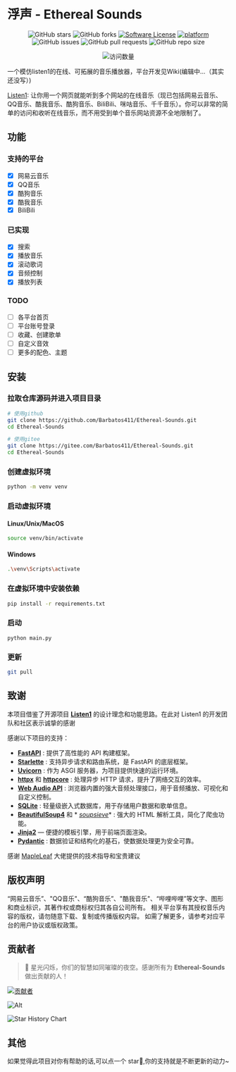 # 浮声 - Ethereal Sounds

<div align="center">

![GitHub stars](https://img.shields.io/github/stars/Barbatos411/Ethereal-Sounds?style=social)
![GitHub forks](https://img.shields.io/github/forks/Barbatos411/Ethereal-Sounds?style=social)
[![Software License](https://img.shields.io/badge/license-MIT-brightgreen.svg)](LICENSE)
[![platform](https://img.shields.io/badge/python-3.10-green.svg)]()
![GitHub issues](https://img.shields.io/github/issues/Barbatos411/Ethereal-Sounds)
![GitHub pull requests](https://img.shields.io/github/issues-pr/Barbatos411/Ethereal-Sounds)
![GitHub repo size](https://img.shields.io/github/repo-size/Barbatos411/Ethereal-Sounds)

<img src="https://count.getloli.com/@Ethereal-Sounds?name=Ethereal-Sounds&theme=random&padding=7&offset=0&align=top&scale=1&pixelated=1&darkmode=auto" alt="访问数量"/>

</div>

一个模仿listen1的在线、可拓展的音乐播放器，平台开发见Wiki(编辑中...（其实还没写）)

[Listen1](https://github.com/listen1/listen1):
让你用一个网页就能听到多个网站的在线音乐（现已包括网易云音乐、QQ音乐、酷我音乐、酷狗音乐、BiliBili、咪咕音乐、千千音乐）。你可以非常的简单的访问和收听在线音乐，而不用受到单个音乐网站资源不全地限制了。

## 功能

### 支持的平台

- [x] 网易云音乐
- [x] QQ音乐
- [x] 酷狗音乐
- [x] 酷我音乐
- [x] BiliBili

### 已实现

- [x] 搜索
- [x] 播放音乐
- [x] 滚动歌词
- [x] 音频控制
- [x] 播放列表

### TODO

- [ ] 各平台首页
- [ ] 平台账号登录
- [ ] 收藏、创建歌单
- [ ] 自定义音效
- [ ] 更多的配色、主题

## 安装

### 拉取仓库源码并进入项目目录

```bash
# 使用github
git clone https://github.com/Barbatos411/Ethereal-Sounds.git
cd Ethereal-Sounds

# 使用gitee
git clone https://gitee.com/Barbatos411/Ethereal-Sounds.git
cd Ethereal-Sounds
```

### 创建虚拟环境

```bash
python -m venv venv
```

### 启动虚拟环境

#### Linux/Unix/MacOS

```bash
source venv/bin/activate
```

#### Windows

```bash
.\venv\Scripts\activate
```

### 在虚拟环境中安装依赖

```bash
pip install -r requirements.txt
```

### 启动

```
python main.py
```

### 更新

```bash
git pull
```

## 致谢

本项目借鉴了开源项目 **[Listen1](https://github.com/listen1/listen1)** 的设计理念和功能思路。在此对 Listen1
的开发团队和社区表示诚挚的感谢

感谢以下项目的支持：

- **[FastAPI](https://fastapi.tiangolo.com/)** : 提供了高性能的 API 构建框架。
- **[Starlette](https://www.starlette.io/)** : 支持异步请求和路由系统，是 FastAPI 的底层框架。
- **[Uvicorn](https://www.uvicorn.org/)** : 作为 ASGI 服务器，为项目提供快速的运行环境。
- **[httpx](https://www.python-httpx.org/)** 和 **[httpcore](https://www.python-httpx.org/httpcore/)** : 处理异步 HTTP
  请求，提升了网络交互的效率。
- [**Web Audio API**](https://developer.mozilla.org/en-US/docs/Web/API/Web_Audio_API) : 浏览器内置的强大音频处理接口，用于音频播放、可视化和自定义控制。
- [**SQLite**](https://www.sqlite.org/) : 轻量级嵌入式数据库，用于存储用户数据和歌单信息。
- **[BeautifulSoup4](https://www.crummy.com/software/BeautifulSoup/)** 和 *
  *[soupsieve](https://facelessuser.github.io/soupsieve/)** : 强大的 HTML 解析工具，简化了爬虫功能。
- **[Jinja2](https://palletsprojects.com/p/jinja/)** — 便捷的模板引擎，用于前端页面渲染。
- **[Pydantic](https://docs.pydantic.dev/)** : 数据验证和结构化的基石，使数据处理更为安全可靠。

感谢 [MapleLeaf](https://gitee.com/maple-leaf-sweeping) 大佬提供的技术指导和宝贵建议

## 版权声明

“网易云音乐”、"QQ音乐"、“酷狗音乐”、"酷我音乐"、“哔哩哔哩”等文字、图形和商业标识，其著作权或商标权归其各自公司所有。
相关平台享有其授权音乐内容的版权，请勿随意下载、复制或传播版权内容。
如需了解更多，请参考对应平台的用户协议或版权政策。

## 贡献者

> 🌟 星光闪烁，你们的智慧如同璀璨的夜空。感谢所有为 **Ethereal-Sounds** 做出贡献的人！

<a href="https://github.com/Barbatos411/Ethereal-Sounds/graphs/contributors">
  <img src="https://contrib.rocks/image?repo=Barbatos411/Ethereal-Sounds" alt="贡献者"/>
</a>

![Alt](https://repobeats.axiom.co/api/embed/002c2203d71e30e71dde64f255706628de6a498c.svg "Repobeats analytics image")

![Star History Chart](https://api.star-history.com/svg?repos=Barbatos411/Ethereal-Sounds&type=Date)

## 其他

如果觉得此项目对你有帮助的话,可以点一个 star🌟,你的支持就是不断更新的动力~
